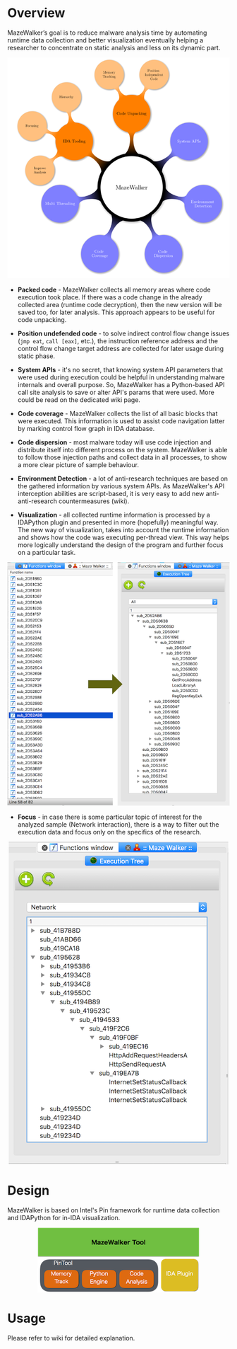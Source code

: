 
# Overview

MazeWalker’s goal is to reduce malware analysis time by automating runtime data collection and better visualization eventually helping a researcher to concentrate on static analysis and less on its dynamic part. 

<p align="center"><img src="./docs/overview.png"/></p>

- **Packed code** - MazeWalker collects all memory areas where code execution took place. If there was a code change in the already collected area (runtime code decryption), then the new version will be saved too, for later analysis. This approach appears to be useful for code unpacking.

- **Position undefended code** - to solve indirect control flow change issues (`jmp eat`, `call [eax]`, etc.), the instruction reference address and the control flow change target address are collected for later usage during static phase.

- **System APIs** - it's no secret, that knowing system API parameters that were used during execution could be helpful in understanding malware internals and overall purpose. So, MazeWalker has a Python-based API call site analysis to save or alter API's params that were used. More could be read on the dedicated wiki page.

- **Code coverage** - MazeWalker collects the list of all basic blocks that were executed. This information is used to assist code navigation latter by marking control flow graph in IDA database.

- **Code dispersion** - most malware today will use code injection and distribute itself into different process on the system. MazeWalker is able to follow those injection paths and collect data in all processes, to show a more clear picture of sample behaviour.

- **Environment Detection** - a lot of anti-research techniques are based on the gathered information by various system APIs. As MazeWalker's API interception abilities are script-based, it is very easy to add new anti-anti-research countermeasures (wiki).

- **Visualization** - all collected runtime information is processed by a IDAPython plugin and presented in more (hopefully) meaningful way. The new way of visualization, takes into account the runtime information and shows how the code was executing per-thread view. This way helps more logically understand the design of the program and further focus on a particular task. 

<p align="center"><img src="./docs/viz_tranz.png"/></p>

- **Focus** - in case there is some particular topic of interest for the analyzed sample (Network interaction), there is a way to filter out the execution data and focus only on the specifics of the research.

<p align="center"><img src="./docs/filter.png"/></p>

# Design
MazeWalker is based on Intel's Pin framework for runtime data collection and IDAPython for in-IDA visualization.
  
<p align="center"><img src="./docs/design.png"/></p>

# Usage
Please refer to wiki for detailed explanation.

[image-1]:	./docs/overview.png
[image-2]:  ./docs/design.png
[image-3]:  ./docs/viz_tranz.png
[image-4]:  ./docs/filter.png
